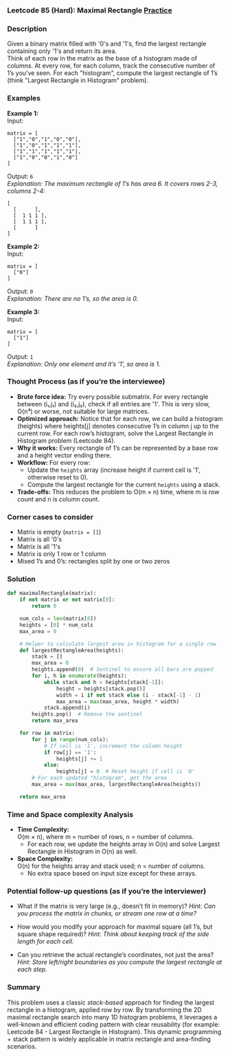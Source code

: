 ### Leetcode 85 (Hard): Maximal Rectangle [Practice](https://leetcode.com/problems/maximal-rectangle)

### Description  
Given a binary matrix filled with '0's and '1's, find the largest rectangle containing only '1's and return its area.  
Think of each row in the matrix as the base of a histogram made of columns. At every row, for each column, track the consecutive number of 1’s you’ve seen. For each "histogram", compute the largest rectangle of 1’s (think "Largest Rectangle in Histogram" problem).

### Examples  

**Example 1:**  
Input:  
```
matrix = [
  ["1","0","1","0","0"],
  ["1","0","1","1","1"],
  ["1","1","1","1","1"],
  ["1","0","0","1","0"]
]
```  
Output: `6`  
*Explanation: The maximum rectangle of 1’s has area 6. It covers rows 2-3, columns 2-4:*

```
[
  [      ],
  [  1 1 1 ],
  [  1 1 1 ],
  [      ]
]
```

**Example 2:**  
Input:  
```
matrix = [
  ["0"]
]
```  
Output: `0`  
*Explanation: There are no 1’s, so the area is 0.*

**Example 3:**  
Input:  
```
matrix = [
  ["1"]
]
```  
Output: `1`  
*Explanation: Only one element and it’s '1', so area is 1.*

### Thought Process (as if you’re the interviewee)  
- **Brute force idea:** Try every possible submatrix. For every rectangle between (i₁,j₁) and (i₂,j₂), check if all entries are '1'. This is very slow, O(n⁴) or worse, not suitable for large matrices.
- **Optimized approach:** Notice that for each row, we can build a histogram (heights) where heights[j] denotes consecutive 1’s in column j up to the current row. For each row’s histogram, solve the Largest Rectangle in Histogram problem (Leetcode 84).
- **Why it works:** Every rectangle of 1’s can be represented by a base row and a height vector ending there.
- **Workflow:** For every row:
  - Update the `heights` array (increase height if current cell is '1', otherwise reset to 0).
  - Compute the largest rectangle for the current `heights` using a stack.
- **Trade-offs:** This reduces the problem to O(m × n) time, where m is row count and n is column count.

### Corner cases to consider  
- Matrix is empty (`matrix = []`)
- Matrix is all '0's
- Matrix is all '1's
- Matrix is only 1 row or 1 column
- Mixed 1’s and 0’s: rectangles split by one or two zeros

### Solution

```python
def maximalRectangle(matrix):
    if not matrix or not matrix[0]:
        return 0

    num_cols = len(matrix[0])
    heights = [0] * num_cols
    max_area = 0

    # Helper to calculate largest area in histogram for a single row
    def largestRectangleArea(heights):
        stack = []
        max_area = 0
        heights.append(0)  # Sentinel to ensure all bars are popped
        for i, h in enumerate(heights):
            while stack and h < heights[stack[-1]]:
                height = heights[stack.pop()]
                width = i if not stack else (i - stack[-1] - 1)
                max_area = max(max_area, height * width)
            stack.append(i)
        heights.pop()  # Remove the sentinel
        return max_area

    for row in matrix:
        for j in range(num_cols):
            # If cell is '1', increment the column height
            if row[j] == '1':
                heights[j] += 1
            else:
                heights[j] = 0  # Reset height if cell is '0'
        # For each updated "histogram", get the area
        max_area = max(max_area, largestRectangleArea(heights))

    return max_area
```

### Time and Space complexity Analysis  

- **Time Complexity:**  
  O(m × n), where m = number of rows, n = number of columns.
  - For each row, we update the heights array in O(n) and solve Largest Rectangle in Histogram in O(n) as well.
- **Space Complexity:**  
  O(n) for the heights array and stack used; n = number of columns.
  - No extra space based on input size except for these arrays.

### Potential follow-up questions (as if you’re the interviewer)  

- What if the matrix is very large (e.g., doesn’t fit in memory)?
  *Hint: Can you process the matrix in chunks, or stream one row at a time?*

- How would you modify your approach for maximal square (all 1’s, but square shape required)?
  *Hint: Think about keeping track of the side length for each cell.*

- Can you retrieve the actual rectangle’s coordinates, not just the area?
  *Hint: Store left/right boundaries as you compute the largest rectangle at each step.*

### Summary
This problem uses a classic *stack-based* approach for finding the largest rectangle in a histogram, applied row by row. By transforming the 2D maximal rectangle search into many 1D histogram problems, it leverages a well-known and efficient coding pattern with clear reusability (for example: Leetcode 84 - Largest Rectangle in Histogram). This dynamic programming + stack pattern is widely applicable in matrix rectangle and area-finding scenarios.